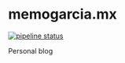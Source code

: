 # memogarcia.mx

[![pipeline status](https://gitlab.com/memogarcia/memogarcia.mx/badges/master/pipeline.svg)](https://gitlab.com/memogarcia/memogarcia.mx/commits/master)

Personal blog